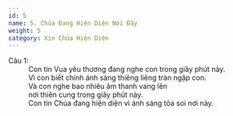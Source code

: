 ```yaml
---
id: 5
name: 5. Chúa Đang Hiện Diện Nơi Đây
weight: 5
category: Xin Chúa Hiện Diện
---
```

<dl><dt>Câu 1:</dt><dd data-verse="1">Con tin Vua yêu thương đang nghe con trong giây phút này. <br/>Vì con biết chính ánh sáng thiêng liêng tràn ngập con. <br/>Và con nghe bao nhiêu âm thanh vang lên <br/>nơi thiên cung trong giây phút này. <br/>Con tin Chúa đang hiện diện vì ánh sáng tỏa soi nơi này. </dd></dl>
